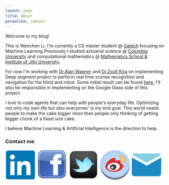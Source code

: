 ```yaml
---
layout: page
title: About
permalink: /about/
---
```


Welcome to my blog!

This is Wenchen Li. I'm currently a CS master student @ [Gatech](http://www.cc.gatech.edu) focusing on Machine Learning.Previously I studied actuarial science @ [Columbia University](http://www.columbia.edu) and computational mathematics @ [Mathematics School & Institute of Jilin University](http://math.jlu.edu.cn/).

For now I'm working with [Dr.Alan Wagner](http://www.cc.gatech.edu/~alanwags/) and [Dr.Zsolt Kira](http://www.zsoltkira.com/) on implementing Deep segment project to perform real time scenes recognition and navigation for the blind and robot. Some initial result can be found [here](https://smartech.gatech.edu/bitstream/handle/1853/52410/Doshi_gtTechReport.pdf?sequence=1), I'll also be responsible in implementing on the Google Glass side of this project.

I love to code agents that can help with people's everyday life. Optimizing not only my own life but also everyones' is my end goal. This world needs people to make the cake bigger more than people only thinking of getting bigger chunk of a fixed size cake.

I believe Machine Learning & Artificial Intelligence is the direction to help.

### Contact me
[![IMAGE ALT TEXT HERE](/images/profile-photo-linkedin-96x96.png)](https://www.linkedin.com/in/wenchenli)
[![IMAGE ALT TEXT HERE](/images/facebook-icone-6984-96.png)](https://www.facebook.com/Aaron.wenchen.li)
[![IMAGE ALT TEXT HERE](/images/twitter-4-icon.png)](https://twitter.com/WenchenLi)
[![IMAGE ALT TEXT HERE](/images/Weibo-512.png)](http://weibo.com/wenchenlee)
[![IMAGE ALT TEXT HERE](/images/email-icon.png)](mailto:wenchenli@gatech.edu)
